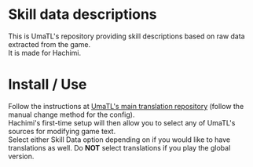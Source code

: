 # Skill data descriptions
This is UmaTL's repository providing skill descriptions based on raw data extracted from the game.  
It is made for Hachimi.

# Install / Use
Follow the instructions at [UmaTL's main translation repository](https://github.com/UmaTL/hachimi-tl-en?tab=readme-ov-file#umamusume-english-translations) (follow the manual change method for the config).  
Hachimi's first-time setup will then allow you to select any of UmaTL's sources for modifying game text.  
Select either Skill Data option depending on if you would like to have translations as well. Do **NOT** select translations if you play the global version.
